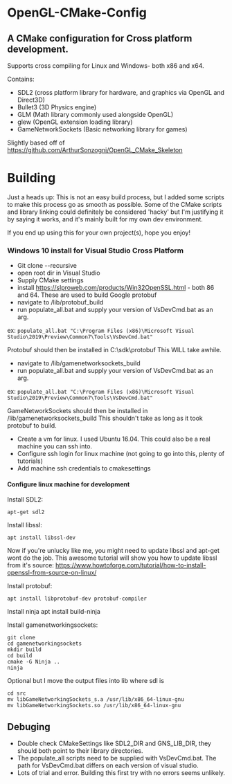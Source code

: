 # OpenGL-CMake-Config

## A CMake configuration for Cross platform development.
Supports cross compiling for Linux and Windows- both x86 and x64.

Contains:
* SDL2 (cross platform library for hardware, and graphics via OpenGL and Direct3D)
* Bullet3 (3D Physics engine)
* GLM (Math library commonly used alongside OpenGL)
* glew (OpenGL extension loading library)
* GameNetworkSockets (Basic networking library for games)

Slightly based off of https://github.com/ArthurSonzogni/OpenGL_CMake_Skeleton

# Building

Just a heads up: This is not an easy build process, but I added some scripts to make this process go as smooth as possible.
Some of the CMake scripts and library linking could definitely be considered 'hacky' but I'm justifying it by saying it works, and it's mainly built for my own dev environment.

If you end up using this for your own project(s), hope you enjoy!

### Windows 10 install for Visual Studio Cross Platform
* Git clone --recursive
* open root dir in Visual Studio
* Supply CMake settings
* install https://slproweb.com/products/Win32OpenSSL.html - both 86 and 64. These are used to build Google protobuf
* navigate to /lib/protobuf_build
* run populate_all.bat and supply your version of VsDevCmd.bat as an arg. 

ex:
```populate_all.bat "C:\Program Files (x86)\Microsoft Visual Studio\2019\Preview\Common7\Tools\VsDevCmd.bat"```

Protobuf should then be installed in C:\sdk\protobuf
This WILL take awhile. 

* navigate to /lib/gamenetworksockets_build
* run populate_all.bat and supply your version of VsDevCmd.bat as an arg. 

ex: 
```populate_all.bat "C:\Program Files (x86)\Microsoft Visual Studio\2019\Preview\Common7\Tools\VsDevCmd.bat"```

GameNetworkSockets should then be installed in /lib/gamenetworksockets_build This shouldn't take as long as it took protobuf to build.

* Create a vm for linux. I used Ubuntu 16.04. This could also be a real machine you can ssh into.
* Configure ssh login for linux machine (not going to go into this, plenty of tutorials)
* Add machine ssh credentials to cmakesettings

#### Configure linux machine for development
Install SDL2:
``` 
apt-get sdl2 
```
Install libssl:
```
apt install libssl-dev
```
Now if you're unlucky like me, you might need to update libssl and apt-get wont do the job. This awesome tutorial will show you how to update libssl from it's source:
https://www.howtoforge.com/tutorial/how-to-install-openssl-from-source-on-linux/

Install protobuf:
```
apt install libprotobuf-dev protobuf-compiler
```
Install ninja
apt install build-ninja

Install gamenetworkingsockets:
```
git clone 
cd gamenetworkingsockets
mkdir build
cd build
cmake -G Ninja ..
ninja
```

Optional but I move the output files into lib where sdl is
```
cd src
mv libGameNetworkingSockets_s.a /usr/lib/x86_64-linux-gnu
mv libGameNetworkingSockets.so /usr/lib/x86_64-linux-gnu
```

## Debuging
* Double check CMakeSettings like SDL2_DIR and GNS_LIB_DIR, they should both point to their library directories.
* The populate_all scripts need to be supplied with VsDevCmd.bat. The path for VsDevCmd.bat differs on each version of visual studio.
* Lots of trial and error. Building this first try with no errors seems unlikely.
